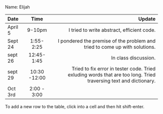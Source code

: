Name: Elijah

| Date    |     Time     |                                                                                                           Update |
|:--------|:------------:|-----------------------------------------------------------------------------------------------------------------:|
| April 5 |    9-10pm    |                                                                       I tried to write abstract, efficient code. |
| Sept 24 |  1:55-2:25   |                                       I pondered the premise of the problem and tried to come up with solutions. |
| sept 26 | 12:45- 1:45  |                                                                                             In class discussion. |
| sept 29 | 10:30 -12:00 | Tried to fix error in tester code. Tried exluding words that are too long. Tried traversing text and dictionary. |
| Oct 3rd | 2:00 - 3:00  |                                                                                                                  |


To add a new row to the table, click into a cell and then hit shift-enter.